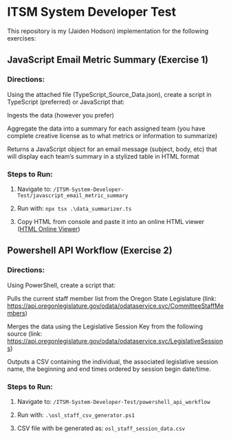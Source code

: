 # ITSM System Developer Test
This repository is my (Jaiden Hodson) implementation for the following exercises:

## JavaScript Email Metric Summary (Exercise 1)

### Directions:
Using the attached file (TypeScript_Source_Data.json), create a script in TypeScript (preferred) or JavaScript that:

Ingests the data (however you prefer)

Aggregate the data into a summary for each assigned team (you have complete creative license as to what metrics or information to summarize)

Returns a JavaScript object for an email message (subject, body, etc) that will display each team’s summary in a stylized table in HTML format

### Steps to Run:

1. Navigate to: `/ITSM-System-Developer-Test/javascript_email_metric_summary`

2. Run with: `npx tsx .\data_summarizer.ts`

3. Copy HTML from console and paste it into an online HTML viewer ([HTML Online Viewer](https://html.onlineviewer.net/))

  

## Powershell API Workflow (Exercise 2)

### Directions:
Using PowerShell, create a script that:

Pulls the current staff member list from the Oregon State Legislature (link: https://api.oregonlegislature.gov/odata/odataservice.svc/CommitteeStaffMembers)

Merges the data using the Legislative Session Key from the following source (link: https://api.oregonlegislature.gov/odata/odataservice.svc/LegislativeSessions)

Outputs a CSV containing the individual, the associated legislative session name, the beginning and end times ordered by session begin date/time.

### Steps to Run:

1. Navigate to: `/ITSM-System-Developer-Test/powershell_api_workflow`

2. Run with: `.\osl_staff_csv_generator.ps1`

3. CSV file with be generated as: `osl_staff_session_data.csv`